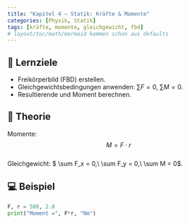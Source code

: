 ```yaml
---
title: "Kapitel 4 – Statik: Kräfte & Momente"
categories: [Physik, Statik]
tags: [kräfte, momente, gleichgewicht, fbd]
# layout/toc/math/mermaid kommen schon aus defaults
---
```


## 🎯 Lernziele
- Freikörperbild (FBD) erstellen.
- Gleichgewichtsbedingungen anwenden: $\sum F = 0$, $\sum M = 0$.
- Resultierende und Moment berechnen.

## 📘 Theorie
Momente: $$ M = F \cdot r $$  
Gleichgewicht: $ \sum F_x = 0,\ \sum F_y = 0,\ \sum M = 0$.

## 💻 Beispiel
```python
F, r = 500, 2.0
print("Moment =", F*r, "Nm")
